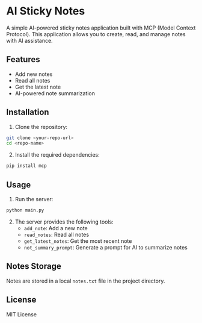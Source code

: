 # AI Sticky Notes

A simple AI-powered sticky notes application built with MCP (Model Context Protocol). This application allows you to create, read, and manage notes with AI assistance.

## Features

- Add new notes
- Read all notes
- Get the latest note
- AI-powered note summarization

## Installation

1. Clone the repository:
```bash
git clone <your-repo-url>
cd <repo-name>
```

2. Install the required dependencies:
```bash
pip install mcp
```

## Usage

1. Run the server:
```bash
python main.py
```

2. The server provides the following tools:
   - `add_note`: Add a new note
   - `read_notes`: Read all notes
   - `get_latest_notes`: Get the most recent note
   - `not_summary_prompt`: Generate a prompt for AI to summarize notes

## Notes Storage

Notes are stored in a local `notes.txt` file in the project directory.

## License

MIT License
